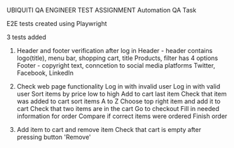 UBIQUITI QA ENGINEER TEST ASSIGNMENT
Automation QA Task

E2E tests created using Playwright

3 tests added

1. Header and footer verification after log in
       Header - header contains logo(title), menu bar, shopping cart, title Products, filter has 4 options
       Footer - copyright text, conncetion to social media platforms Twitter, Facebook, LinkedIn

   
2. Check web page functionality
     Log in with invalid user
     Log in with valid user
     Sort items by price low to high
     Add to cart last item
     Check that item was added to cart
     sort items A to Z
     Choose top right item and add it to cart
     Check that two items are in the cart
     Go to checkout
     Fill in needed information for order
     Compare if correct items were ordered
     Finish order

3. Add item to cart and remove item
   Check that cart is empty after pressing button 'Remove'

